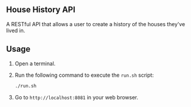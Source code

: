 ## House History API

A RESTful API that allows a user to create a history of the houses they've lived in.

## Usage

1. Open a terminal.
2. Run the following command to execute the `run.sh` script:

    ```bash
    ./run.sh
    ```
3. Go to `http://localhost:8081` in your web browser.
